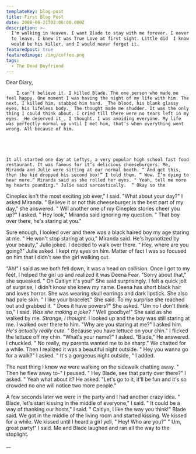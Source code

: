 ```yaml
---
templateKey: blog-post
title: First Blog Post
date: 2008-06-21T02:06:00.000Z
description: >-
  I'm walking in Heaven. I want Blade to stay with me forever. I never want him
  to leave. I knew it was True Love at first sight. Little did  I know that I
  would be his killer, and I would never forget it.
featuredpost: true
featuredimage: /img/coffee.png
tags:
  - The Dead Boyfriend
---
```

Dear Diary,

```
	I can’t believe it. I killed Blade. The one person who made me feel happy. One moment I was having the night of my life with him. The next, I killed him, stabbed him hard. _The blood, his blank glassy eyes, his lifeless body._ The thought made me shudder. It was the only thing I could think about. I cried till there were no tears left in my eyes. _He deserved it_, I thought. I was avoiding everyone. My life was perfectly normal up until I met him, that’s when everything went wrong. All because of him.





It all started one day at Leftys, a very popular high school fast food restaurant. It was famous for it’s delicious cheeseburgers. Me, Miranda and Julie were sitting at our normal booth. “ And get this, then the kid dropped his second box!” I told them. “ Wow. I’m dying to hear more.” Miranda said as she rolled her eyes. " Yeah, tell me more my hearts pounding." Julie said sarcastically.  “ Okay so the 
```

Cineplex isn't the most exciting job ever," I said. "What about your day?" I asked Miranda. " Believe it or not this cheeseburger is the best part of my day," she answered. " Will another one of my Cineplex stories cheer you up?" I asked. " Hey look," Miranda said ignoring my question. " That boy over there, he's staring at you."

  Sure enough, I looked over and there was a black haired boy my age staring at me. " He won't stop staring at you," Miranda said. He's hypnotized by your beauty," Julie joked. I decided to walk over there.       " Hey, where are you going?" Julie asked. I kept my eyes on him. Matter of fact I was so focused on him that I didn't see the girl walking out.

 "Ah!" I said as we both fell down, it was a head on collision. Once I got to my feet, I helped the girl up and realized it was Deena Fear. "Sorry about that," she squeaked. " Oh Caitlyn it's you!" She said surprisingly. I  felt a quick jolt of surprise, I didn't know she knew my name. Deena has short black hair and loves horror. She was wearing skull earrings and dark lipstick. She also had pale skin. " I like your bracelet." She said. To my surprise she reached out and grabbed it. " Does it have powers?" She asked. "Um no I don't think so," I said. _Was she making a joke? "_ Well goodbye!" She said as she walked by me. _Strange, I thought._ I looked up and the boy was still staring at me. I walked over there to him. "Why are you staring at me?" I asked him. _He's actually really cute._ " Because you have lettuce on your chin." I flicked the lettuce off my chin. "What's your name?" I asked. "Blade," He answered. I chuckled. " No really, my parents wanted me to be sharp." We chatted for a while. Then I realized it was a beautiful night outside. " Hey you wanna go for a walk?" I asked. " It's a gorgeous night outside, " I added.

The next thing I knew we were walking on the sidewalk chatting away. " Then he flew away to-" I paused.    " Hey Blade, see that party over there?" I asked. " Yeah what about it? He asked.  "Let's go to it, it'll be fun and it's so crowded no one will notice two more people." 

A few seconds later we were in the party and I had another crazy idea. " Blade, let's start kissing in the middle of everyone," I said. " It could be a way of thanking our hosts," I said. " Caitlyn, I like the way you think!" Blade said. We got in the middle of the living room and started kissing. We kissed for a while. We kissed until I heard a girl yell, " Hey! Who are you?"  " Um, great party!" I said. Me and Blade laughed and ran all the way to the stoplight.

__

